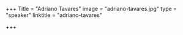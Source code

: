 +++
Title = "Adriano Tavares"
image = "adriano-tavares.jpg"
type = "speaker"
linktitle = "adriano-tavares"

+++
